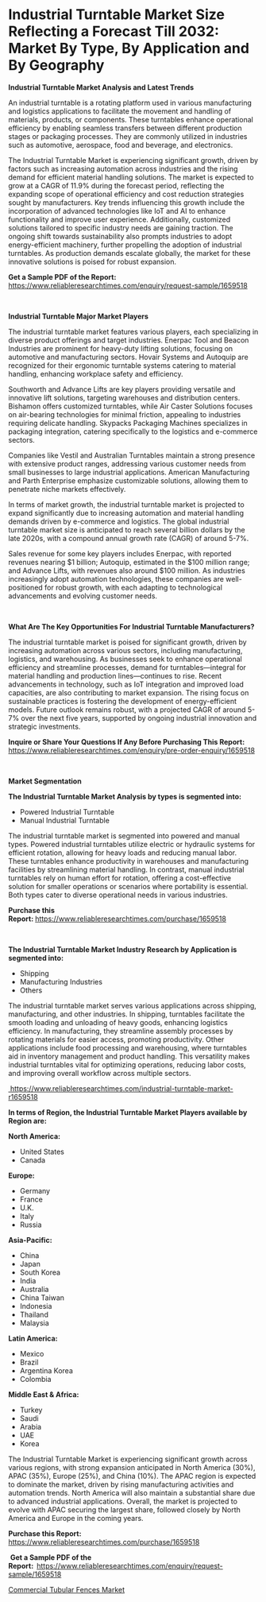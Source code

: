 <p><h1>Industrial Turntable Market Size Reflecting a Forecast Till 2032: Market By Type, By Application and By Geography</h1></p><p><strong>Industrial Turntable Market Analysis and Latest Trends</strong></p>
<p><p>An industrial turntable is a rotating platform used in various manufacturing and logistics applications to facilitate the movement and handling of materials, products, or components. These turntables enhance operational efficiency by enabling seamless transfers between different production stages or packaging processes. They are commonly utilized in industries such as automotive, aerospace, food and beverage, and electronics.</p><p>The Industrial Turntable Market is experiencing significant growth, driven by factors such as increasing automation across industries and the rising demand for efficient material handling solutions. The market is expected to grow at a CAGR of 11.9% during the forecast period, reflecting the expanding scope of operational efficiency and cost reduction strategies sought by manufacturers. Key trends influencing this growth include the incorporation of advanced technologies like IoT and AI to enhance functionality and improve user experience. Additionally, customized solutions tailored to specific industry needs are gaining traction. The ongoing shift towards sustainability also prompts industries to adopt energy-efficient machinery, further propelling the adoption of industrial turntables. As production demands escalate globally, the market for these innovative solutions is poised for robust expansion.</p></p>
<p><strong>Get a Sample PDF of the Report:&nbsp;</strong> <a href="https://www.reliableresearchtimes.com/enquiry/request-sample/1659518?utm_campaign=2396&utm_medium=2&utm_source=Github&utm_content=ia&utm_term=28022025&utm_id=industrial-turntable">https://www.reliableresearchtimes.com/enquiry/request-sample/1659518</a></p>
<p>&nbsp;</p>
<p><strong>Industrial Turntable Major Market Players</strong></p>
<p><p>The industrial turntable market features various players, each specializing in diverse product offerings and target industries. Enerpac Tool and Beacon Industries are prominent for heavy-duty lifting solutions, focusing on automotive and manufacturing sectors. Hovair Systems and Autoquip are recognized for their ergonomic turntable systems catering to material handling, enhancing workplace safety and efficiency.</p><p>Southworth and Advance Lifts are key players providing versatile and innovative lift solutions, targeting warehouses and distribution centers. Bishamon offers customized turntables, while Air Caster Solutions focuses on air-bearing technologies for minimal friction, appealing to industries requiring delicate handling. Skypacks Packaging Machines specializes in packaging integration, catering specifically to the logistics and e-commerce sectors.</p><p>Companies like Vestil and Australian Turntables maintain a strong presence with extensive product ranges, addressing various customer needs from small businesses to large industrial applications. American Manufacturing and Parth Enterprise emphasize customizable solutions, allowing them to penetrate niche markets effectively.</p><p>In terms of market growth, the industrial turntable market is projected to expand significantly due to increasing automation and material handling demands driven by e-commerce and logistics. The global industrial turntable market size is anticipated to reach several billion dollars by the late 2020s, with a compound annual growth rate (CAGR) of around 5-7%.</p><p>Sales revenue for some key players includes Enerpac, with reported revenues nearing $1 billion; Autoquip, estimated in the $100 million range; and Advance Lifts, with revenues also around $100 million. As industries increasingly adopt automation technologies, these companies are well-positioned for robust growth, with each adapting to technological advancements and evolving customer needs.</p></p>
<p>&nbsp;</p>
<p><strong>What Are The Key Opportunities For Industrial Turntable Manufacturers?</strong></p>
<p><p>The industrial turntable market is poised for significant growth, driven by increasing automation across various sectors, including manufacturing, logistics, and warehousing. As businesses seek to enhance operational efficiency and streamline processes, demand for turntables—integral for material handling and production lines—continues to rise. Recent advancements in technology, such as IoT integration and improved load capacities, are also contributing to market expansion. The rising focus on sustainable practices is fostering the development of energy-efficient models. Future outlook remains robust, with a projected CAGR of around 5-7% over the next five years, supported by ongoing industrial innovation and strategic investments.</p></p>
<p><strong>Inquire or Share Your Questions If Any Before Purchasing This Report:</strong> <a href="https://www.reliableresearchtimes.com/enquiry/pre-order-enquiry/1659518?utm_campaign=2396&utm_medium=2&utm_source=Github&utm_content=ia&utm_term=28022025&utm_id=industrial-turntable">https://www.reliableresearchtimes.com/enquiry/pre-order-enquiry/1659518</a></p>
<p>&nbsp;</p>
<p><strong>Market Segmentation</strong></p>
<p><strong>The Industrial Turntable Market Analysis by types is segmented into:</strong></p>
<p><ul><li>Powered Industrial Turntable</li><li>Manual Industrial Turntable</li></ul></p>
<p><p>The industrial turntable market is segmented into powered and manual types. Powered industrial turntables utilize electric or hydraulic systems for efficient rotation, allowing for heavy loads and reducing manual labor. These turntables enhance productivity in warehouses and manufacturing facilities by streamlining material handling. In contrast, manual industrial turntables rely on human effort for rotation, offering a cost-effective solution for smaller operations or scenarios where portability is essential. Both types cater to diverse operational needs in various industries.</p></p>
<p><strong>Purchase this Report:&nbsp;</strong><a href="https://www.reliableresearchtimes.com/purchase/1659518?utm_campaign=2396&utm_medium=2&utm_source=Github&utm_content=ia&utm_term=28022025&utm_id=industrial-turntable">https://www.reliableresearchtimes.com/purchase/1659518</a></p>
<p>&nbsp;</p>
<p><strong>The Industrial Turntable Market Industry Research by Application is segmented into:</strong></p>
<p><ul><li>Shipping</li><li>Manufacturing Industries</li><li>Others</li></ul></p>
<p><p>The industrial turntable market serves various applications across shipping, manufacturing, and other industries. In shipping, turntables facilitate the smooth loading and unloading of heavy goods, enhancing logistics efficiency. In manufacturing, they streamline assembly processes by rotating materials for easier access, promoting productivity. Other applications include food processing and warehousing, where turntables aid in inventory management and product handling. This versatility makes industrial turntables vital for optimizing operations, reducing labor costs, and improving overall workflow across multiple sectors.</p></p>
<p><a href="https://www.reliableresearchtimes.com/industrial-turntable-market-r1659518?utm_campaign=2396&utm_medium=2&utm_source=Github&utm_content=ia&utm_term=28022025&utm_id=industrial-turntable">&nbsp;https://www.reliableresearchtimes.com/industrial-turntable-market-r1659518</a></p>
<p><strong>In terms of Region, the Industrial Turntable Market Players available by Region are:</strong></p>
<p>
    <p> <strong> North America: </strong>
        <ul>
            <li>United States</li>
            <li>Canada</li>
        </ul>
        </p> 
    <p> <strong> Europe: </strong>
        <ul>
            <li>Germany</li>
            <li>France</li>
            <li>U.K.</li>
            <li>Italy</li>
            <li>Russia</li>
        </ul>
        </p> 
    <p> <strong> Asia-Pacific: </strong>
        <ul>
            <li>China</li>
            <li>Japan</li>
            <li>South Korea</li>
            <li>India</li>
            <li>Australia</li>
            <li>China Taiwan</li>
            <li>Indonesia</li>
            <li>Thailand</li>
            <li>Malaysia</li>
        </ul>
        </p> 
    <p> <strong> Latin America: </strong>
        <ul>
            <li>Mexico</li>
            <li>Brazil</li>
            <li>Argentina Korea</li>
            <li>Colombia</li>
        </ul>
        </p> 
    <p> <strong> Middle East & Africa: </strong>
        <ul>
            <li>Turkey</li>
            <li>Saudi</li>
            <li>Arabia</li>
            <li>UAE</li>
            <li>Korea</li>
        </ul>
    </p>
    </p>
<p><p>The Industrial Turntable Market is experiencing significant growth across various regions, with strong expansion anticipated in North America (30%), APAC (35%), Europe (25%), and China (10%). The APAC region is expected to dominate the market, driven by rising manufacturing activities and automation trends. North America will also maintain a substantial share due to advanced industrial applications. Overall, the market is projected to evolve with APAC securing the largest share, followed closely by North America and Europe in the coming years.</p></p>
<p><strong>Purchase this Report: </strong><a href="https://www.reliableresearchtimes.com/purchase/1659518?utm_campaign=2396&utm_medium=2&utm_source=Github&utm_content=ia&utm_term=28022025&utm_id=industrial-turntable">https://www.reliableresearchtimes.com/purchase/1659518</a></p>
<p>&nbsp;<strong>Get a Sample PDF of the Report:&nbsp;&nbsp;</strong><a href="https://www.reliableresearchtimes.com/enquiry/request-sample/1659518?utm_campaign=2396&utm_medium=2&utm_source=Github&utm_content=ia&utm_term=28022025&utm_id=industrial-turntable">https://www.reliableresearchtimes.com/enquiry/request-sample/1659518</a></p>
<p><strong></strong></p>
<p><p><a href="https://github.com/blunkzegerlw/Market-Research-Report-List-1/blob/main/commercial-tubular-fences-market.md?utm_campaign=2396&utm_medium=2&utm_source=Github&utm_content=ia&utm_term=28022025&utm_id=industrial-turntable">Commercial Tubular Fences Market</a></p></p>